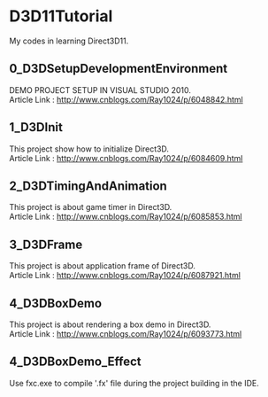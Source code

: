 # D3D11Tutorial
My codes in learning Direct3D11.

## 0_D3DSetupDevelopmentEnvironment
DEMO PROJECT SETUP IN VISUAL STUDIO 2010.</br>
Article Link : http://www.cnblogs.com/Ray1024/p/6048842.html

## 1_D3DInit
This project show how to initialize Direct3D. </br>
Article Link : http://www.cnblogs.com/Ray1024/p/6084609.html

## 2_D3DTimingAndAnimation
This project is about game timer in Direct3D. </br>
Article Link : http://www.cnblogs.com/Ray1024/p/6085853.html

## 3_D3DFrame
This project is about application frame of Direct3D. </br>
Article Link : http://www.cnblogs.com/Ray1024/p/6087921.html

## 4_D3DBoxDemo
This project is about rendering a box demo in Direct3D. </br>
Article Link : http://www.cnblogs.com/Ray1024/p/6093773.html

## 4_D3DBoxDemo_Effect
Use fxc.exe to compile '.fx' file during the project building in the IDE.